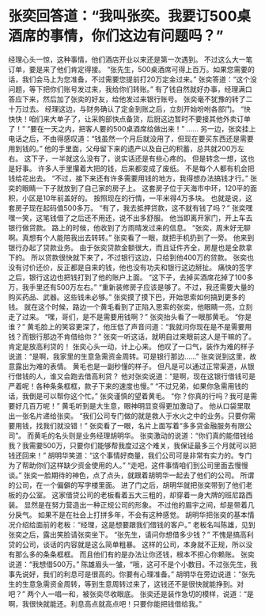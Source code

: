 # 张奕回答道：“我叫张奕。我要订500桌酒席的事情，你们这边有问题吗？”
经理心头一惊，这种事情，他们酒店开业以来还是第一次遇到。
不过这么大一笔订单，要是来了他们肯定得接。
“张先生，500桌酒席可得上百万。如果您需要的话，我们会马上为您准备，不过需要您提前打20万定金过来。”
张奕答道：“这个没问题，等下把你们账号发过来，我给你们转账。”
有了钱自然就好办事，经理满口答应下来，然后加了张奕的好友，给他发过来银行账号。
张奕毫不犹豫的转了二十万过去。
经理这边，与财务确认了定金到账之后，立刻开始吩咐各部门。
“快快快！咱们来大单子了，让采购部快点备货，后厨这边暂时不要接其他外卖订单了！”
“要在一天之内，把客人要的500桌酒席给做出来！”
……
另一边，张奕挂上电话之后，不由得感叹道：“钱虽然一个月后就没用了，但现在要买东西还是需要用到钱的。”
他的手里面，父母留下来的遗产以及自己的积蓄，总共就200万左右。
这下子，一半就这么没有了，说实话还是有些心疼的。
但是转念一想，这也是好事。
许多人手里攥着大把的钱，后来都变成了废纸。
不是每个人都有机会把钱给花出去。
“不过，接下来还有许多需要用钱的地方，我得想办法搞钱才行。”
张奕的眼睛一下子就放到了自己家的房子上。
这套房子位于天海市中环，120平的面积，小区是10年前盖好的。
按照现在的行情，一平米得4万多块。
也就是说，这套房子现在起码值500多万。
“有了，我去抵押贷款，这不就有钱了吗？”
张奕嘿嘿一笑，这笔钱借了之后还不用还，说不出多舒服。
他当即离开家门，开上车去银行做贷款。
路上的时候，他收到了方雨晴发过来的信息。
“张奕，周末好无聊啊。真想有个人能陪我出去转转。”
张奕看了一眼，就把手机扔到了一旁。
他来到银行办起了贷款业务。
由于张奕贷款金额很大，而且证件齐全，房屋也是全款拿下的。
所以贷款很快就下来了，不过银行这边，只给到他400万的贷款。
张奕也没有讨价还价，反正都是自来的钱，他也没有功夫和银行这边掰扯。
痛快的签字之后，银行这边也把钱打到了他的账户上面。
“这下子，去掉买酒席花掉了100多万，我手里还有500万左右。”
“重新装修房子应该是够了。不过，我还需要大量的购买药品、武器。这些钱未必够。”
张奕摸了摸下巴，开始思索如何搞到更多的钱。
就在这个时候，路边一个黄毛看到了正陷入思索的张奕，他眼睛一亮，立刻走了过来。
“嘿，哥们，是不是需要用钱啊？”
张奕抬头看了一眼那黄毛。
“你是谁？”
黄毛脸上的笑容更深了，他压低了声音问道：“我就问你现在是不是需要用钱？而银行那边不肯借给你？”
张奕一听这话，就明自过来眼前这人是干嘛的了。
肯定是放高利贷的！
张奕心头一动，计上心来。
他叹了一口气，装作为难的样子说道：“是啊，我家里的生意急需资金周转。可是银行那边……”
张奕说到这里，故意露出为难的表情。
黄毛也是一副秒懂的样子。
但凡是可以通过正常渠道，从银行借钱的人，谁又会跑去借高利贷？
他对张奕说道：“是啊，现在这银行借钱可是严着呢！各种条条框框，款子下来的速度也慢。”
“不过兄弟，如果你急需用钱的话，我倒是可以帮你这个忙。”
张奕谨慎的望着黄毛。
“你？你真的行吗？我可是需要好几百万呢！”
黄毛听到是大生意，眼神明显变得更加激动了。
他从口袋里取出一张名片递给张奕。
“我们公司专门做的就是救人于水火之中的业务。只要你需要用钱，找我们就没错！”
张奕看了一眼，名片上面写着“多多贷金融服务有限公司”。
而黄毛的名头则是业务经理胡明华。
张奕激动的说道：“你们真的能借钱给我？我需要500万，只要你们能够帮我度过这个难关，我保证最多三个月就可以把钱还回来！”
胡明华笑道：“这个事情好商量，我们公司可是非常有实力的。专门为了帮助你们这样缺少资金使用的人。”
“走吧，这件事情咱们到公司里面去慢慢谈。”
张奕一脸期待的神色，点了点头，就跟着胡明华一起去了他们的公司。
所谓的公司，在一个偏僻的写字楼里面。
进了门之后，胡明华就把张奕带到了他们老板的办公室。
这家借贷公司的老板看着五大三粗的，却穿着一身大牌的班尼路西装。
显然是在努力营造出一种正规公司的形象。
不过他的眉宇之间，却是带着几分戾气。
如果不是在社会上打拼多年，不会有这种感觉。
胡明华把张奕的基本情况介绍给面前的老板：“经理，这是想要跟我们借钱的客户。”
老板名叫陈雄，见到张奕之后，露出笑脸请张奕坐下。
“张先生，请问你想借多少钱？”
不愧是搞高利贷的公司，谈话的内容就是这么简单粗暴。
这样的公司，本身就不正规，所以没有那么多的条条框框。
而且他们有的是办法让你还钱，根本不担心你赖账。
张奕说道：“我想借500万。”
陈雄眉头一皱，“哦，这可不是个小数目。不过张先生，我事先说好，我们的利息可是很高的。你要有心理准备。”
胡明华在旁边说道：“张先生的生意急需资金周转，等到生意周转过来了，这钱还不是很快就能挣到。对吧？”
两个人一唱一和，被张奕尽收眼底。
张奕还是装作急切的模样，说道：“是啊，我很快就能还。利息高点就高点吧！只要你能把钱借给我。”


